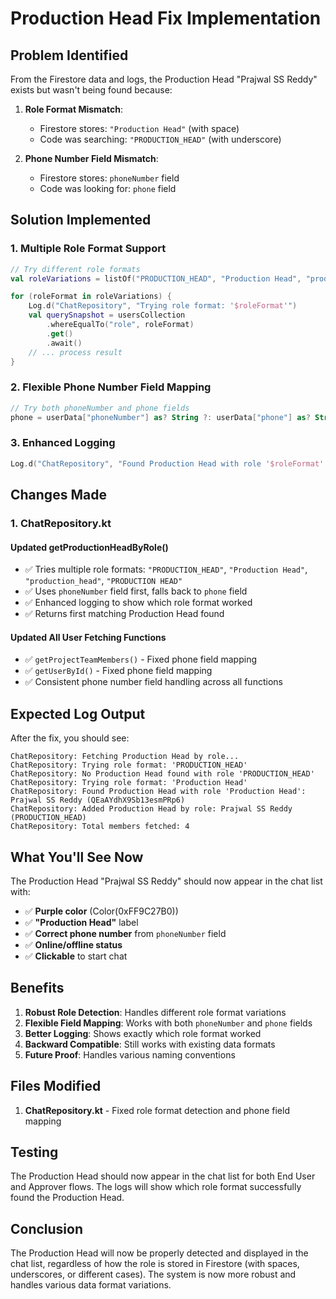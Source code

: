 # Production Head Fix Implementation

## Problem Identified
From the Firestore data and logs, the Production Head "Prajwal SS Reddy" exists but wasn't being found because:

1. **Role Format Mismatch**: 
   - Firestore stores: `"Production Head"` (with space)
   - Code was searching: `"PRODUCTION_HEAD"` (with underscore)

2. **Phone Number Field Mismatch**:
   - Firestore stores: `phoneNumber` field
   - Code was looking for: `phone` field

## Solution Implemented

### 1. Multiple Role Format Support
```kotlin
// Try different role formats
val roleVariations = listOf("PRODUCTION_HEAD", "Production Head", "production_head", "PRODUCTION HEAD")

for (roleFormat in roleVariations) {
    Log.d("ChatRepository", "Trying role format: '$roleFormat'")
    val querySnapshot = usersCollection
        .whereEqualTo("role", roleFormat)
        .get()
        .await()
    // ... process result
}
```

### 2. Flexible Phone Number Field Mapping
```kotlin
// Try both phoneNumber and phone fields
phone = userData["phoneNumber"] as? String ?: userData["phone"] as? String ?: ""
```

### 3. Enhanced Logging
```kotlin
Log.d("ChatRepository", "Found Production Head with role '$roleFormat': ${member.name} (${member.userId})")
```

## Changes Made

### 1. ChatRepository.kt

#### Updated getProductionHeadByRole()
- ✅ Tries multiple role formats: `"PRODUCTION_HEAD"`, `"Production Head"`, `"production_head"`, `"PRODUCTION HEAD"`
- ✅ Uses `phoneNumber` field first, falls back to `phone` field
- ✅ Enhanced logging to show which role format worked
- ✅ Returns first matching Production Head found

#### Updated All User Fetching Functions
- ✅ `getProjectTeamMembers()` - Fixed phone field mapping
- ✅ `getUserById()` - Fixed phone field mapping
- ✅ Consistent phone number field handling across all functions

## Expected Log Output

After the fix, you should see:
```
ChatRepository: Fetching Production Head by role...
ChatRepository: Trying role format: 'PRODUCTION_HEAD'
ChatRepository: No Production Head found with role 'PRODUCTION_HEAD'
ChatRepository: Trying role format: 'Production Head'
ChatRepository: Found Production Head with role 'Production Head': Prajwal SS Reddy (QEaAYdhX9Sb13esmPRp6)
ChatRepository: Added Production Head by role: Prajwal SS Reddy (PRODUCTION_HEAD)
ChatRepository: Total members fetched: 4
```

## What You'll See Now

The Production Head "Prajwal SS Reddy" should now appear in the chat list with:
- ✅ **Purple color** (Color(0xFF9C27B0))
- ✅ **"Production Head"** label
- ✅ **Correct phone number** from `phoneNumber` field
- ✅ **Online/offline status**
- ✅ **Clickable** to start chat

## Benefits

1. **Robust Role Detection**: Handles different role format variations
2. **Flexible Field Mapping**: Works with both `phoneNumber` and `phone` fields
3. **Better Logging**: Shows exactly which role format worked
4. **Backward Compatible**: Still works with existing data formats
5. **Future Proof**: Handles various naming conventions

## Files Modified

1. **ChatRepository.kt** - Fixed role format detection and phone field mapping

## Testing

The Production Head should now appear in the chat list for both End User and Approver flows. The logs will show which role format successfully found the Production Head.

## Conclusion

The Production Head will now be properly detected and displayed in the chat list, regardless of how the role is stored in Firestore (with spaces, underscores, or different cases). The system is now more robust and handles various data format variations.















